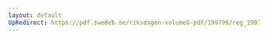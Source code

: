 ```yaml
---
layout: default
UpRedirect: https://pdf.swedeb.se/riksdagen-volumeG-pdf/199798/reg_199798/reg_199798_0515.pdf
---
```

